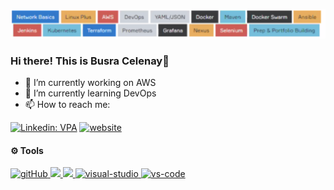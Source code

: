 <img width="700" alt="Screen Shot 2021-05-16 at 8 05 22 PM" src="https://github.com/busrasyazra/busrasyazra/blob/main/tools1.png"><br> 
### Hi there! This is Busra Celenay👋

- 🔭 I’m currently working on AWS
- 🌱 I’m currently learning DevOps
- 📫 How to reach me:


[![Linkedin: VPA](https://img.shields.io/badge/linkedin-%230077B5.svg?&style=for-the-badge&logo=linkedin&logoColor=white)](https://www.linkedin.com/in/busracelenay/)
[![website](https://img.shields.io/badge/gmail-f1f2f6.svg?&style=for-the-badge&logo=gmail&logoColor=red)](mailto:busracelenay90@gmail.com)

#### ⚙ Tools
<a href="#" target="_blank"> <img src="https://img.icons8.com/color/48/000000/github--v1.png" alt="gitHub" height="50"/> </a>
<a href="#" target="_blank"> <img src="https://img.shields.io/badge/jira-1e90ff.svg?&style=for-the-badge&logo=jira&logoColor=white" height="35"/> </a>
<a href="#" target="_blank"> <img src="https://upload.wikimedia.org/wikipedia/commons/thumb/b/b9/Slack_Technologies_Logo.svg/1280px-Slack_Technologies_Logo.svg.png" height="30"/> </a>
<a href="#" target="_blank"> <img src="https://img.icons8.com/color/452/visual-studio-2019.png" alt="visual-studio" height="50"/> </a>
<a href="#" target="_blank"> <img src="https://www.pngitem.com/pimgs/m/80-800968_vscode-visual-studio-logo-png-transparent-png.png" alt="vs-code" height="50"/> </a>
